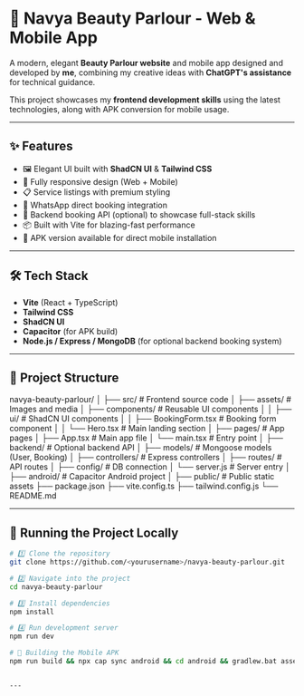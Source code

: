 # 💄 Navya Beauty Parlour - Web & Mobile App

A modern, elegant **Beauty Parlour website** and mobile app designed and developed by **me**, combining my creative ideas with **ChatGPT's assistance** for technical guidance.

This project showcases my **frontend development skills** using the latest technologies, along with APK conversion for mobile usage.

---

## ✨ Features
- 🖼️ Elegant UI built with **ShadCN UI** & **Tailwind CSS**
- 📱 Fully responsive design (Web + Mobile)
- 📋 Service listings with premium styling
- 💬 WhatsApp direct booking integration
- 📅 Backend booking API (optional) to showcase full-stack skills
- 📦 Built with Vite for blazing-fast performance
- 📲 APK version available for direct mobile installation

---

## 🛠️ Tech Stack
- **Vite** (React + TypeScript)
- **Tailwind CSS**
- **ShadCN UI**
- **Capacitor** (for APK build)
- **Node.js / Express / MongoDB** (for optional backend booking system)

---

## 📂 Project Structure

navya-beauty-parlour/
│
├── src/ # Frontend source code
│ ├── assets/ # Images and media
│ ├── components/ # Reusable UI components
│ │ ├── ui/ # ShadCN UI components
│ │ ├── BookingForm.tsx # Booking form component
│ │ └── Hero.tsx # Main landing section
│ ├── pages/ # App pages
│ ├── App.tsx # Main app file
│ └── main.tsx # Entry point
│
├── backend/ # Optional backend API
│ ├── models/ # Mongoose models (User, Booking)
│ ├── controllers/ # Express controllers
│ ├── routes/ # API routes
│ ├── config/ # DB connection
│ └── server.js # Server entry
│
├── android/ # Capacitor Android project
│
├── public/ # Public static assets
├── package.json
├── vite.config.ts
├── tailwind.config.js
└── README.md


---

## 🚀 Running the Project Locally
```bash
# 1️⃣ Clone the repository
git clone https://github.com/<yourusername>/navya-beauty-parlour.git

# 2️⃣ Navigate into the project
cd navya-beauty-parlour

# 3️⃣ Install dependencies
npm install

# 4️⃣ Run development server
npm run dev

# 📱 Building the Mobile APK
npm run build && npx cap sync android && cd android && gradlew.bat assembleDebug


---

